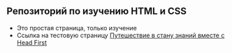 ## Репозиторий по изучению HTML и CSS

- Это простая страница, только изучение
- Ссылка на тестовую страницу [Путешествие в стану знаний вместе с Head First](https://winpersh.github.io/travel_head_first/)